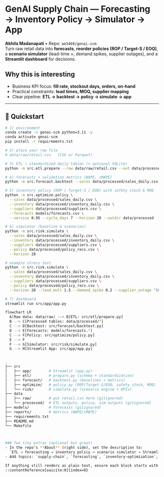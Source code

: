 # GenAI Supply Chain — Forecasting → Inventory Policy → Simulator → App

**Akhila Madanapati** • Repo: `am3469/genai-scm`  
Turn raw retail data into **forecasts**, **reorder policies (ROP / Target-S / EOQ)**, a **scenario simulator** (lead-time ×, demand spikes, supplier outages), and a **Streamlit dashboard** for decisions.

## Why this is interesting
- Business KPI focus: **fill rate, stockout days, orders, on-hand**
- Practical constraints: **lead times, MOQ, supplier mapping**
- Clear pipeline: **ETL → backtest → policy → simulate → app**

---

## 🔧 Quickstart

```bash
# 1) environment
conda create -n genai-scm python=3.11 -y
conda activate genai-scm
pip install -r requirements.txt

# 2) place your raw file
# data/raw/retail.csv   (CSV or Parquet)

# 3) ETL → standardized daily tables (+ optional SQLite)
python -m src.etl.prepare --raw data/raw/retail.csv --out data/processed --make-db

# 4) forecasts + validation metrics (WAPE, sMAPE)
python -m src.forecast.backtest --sales data/processed/sales_daily.csv --horizon 28 --top_k_skus 10

# 5) inventory policy (ROP / Target-S / EOQ) with safety stock & MOQ
python -m src.optimize.policy \
  --sales data/processed/sales_daily.csv \
  --inventory data/processed/inventory_daily.csv \
  --suppliers data/processed/suppliers.csv \
  --forecasts models/forecasts.csv \
  --service 0.95 --cycle_days 7 --horizon 28 --outdir data/processed

# 6) simulator (baseline & scenarios)
python -m src.risk.simulate \
  --sales data/processed/sales_daily.csv \
  --inventory data/processed/inventory_daily.csv \
  --suppliers data/processed/suppliers.csv \
  --policy data/processed/policy_recs.csv \
  --horizon 28

# example stress test
python -m src.risk.simulate \
  --sales data/processed/sales_daily.csv \
  --inventory data/processed/inventory_daily.csv \
  --suppliers data/processed/suppliers.csv \
  --policy data/processed/policy_recs.csv \
  --horizon 28 --lead_mult 1.5 --demand_spike 0.2 --supplier_outage "S007"

# 7) dashboard
streamlit run src/app/app.py

flowchart LR
  A[Raw data: data/raw] --> B[ETL: src/etl/prepare.py]
  B --> C[Processed tables: data/processed/*]
  C --> D[Backtest: src/forecast/backtest.py]
  D --> E[Forecasts: models/forecasts.*]
  C --> F[Policy: src/optimize/policy.py]
  E --> F
  F --> G[Simulator: src/risk/simulate.py]
  G --> H[Streamlit App: src/app/app.py]


.
├── src
│   ├── app/        # Streamlit (app.py)
│   ├── etl/        # prepare.py (schema + standardization)
│   ├── forecast/   # backtest.py (baselines + metrics)
│   ├── optimize/   # policy.py (ROP/Target-S/EOQ, safety stock, MOQ)
│   └── risk/       # simulate.py (scenario engine + KPIs)
├── data
│   ├── raw/        # put retail.csv here (gitignored)
│   └── processed/  # ETL outputs, policy, sim outputs (gitignored)
├── models/         # forecasts (gitignored)
├── reports/        # metrics (WAPE/sMAPE)
├── requirements.txt
├── README.md
└── Makefile



### Two tiny extras (optional but great)
- In the repo’s **About** (right side), set the description to:  
  `ETL → forecasting → inventory policy → scenario simulator → Streamlit dashboard.`
- Add topics: `supply-chain`, `forecasting`, `inventory-optimization`, `time-series`, `streamlit`, `python`.

If anything still renders as plain text, ensure each block starts with three backticks (```), like ```bash, ```mermaid, or ```text, and ends with three backticks.
::contentReference[oaicite:0]{index=0}
